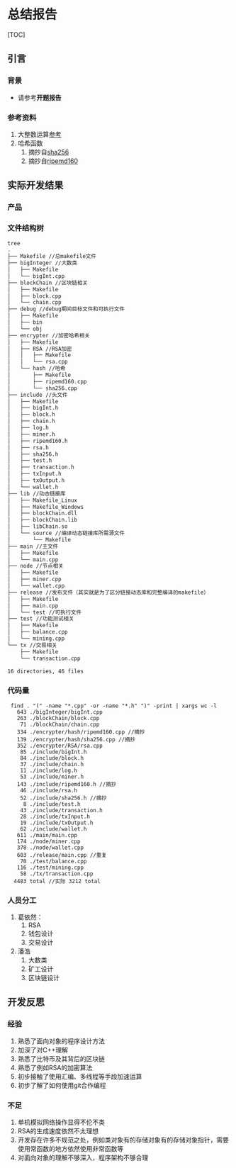 # 总结报告



[TOC]



## 引言



### 背景



- 请参考**开题报告**



### 参考资料



1. 大整数运算[参考](https://github.com/thuliangjz/rsa-DIY)
2. 哈希函数
   1. 摘抄自[sha256](http://www.zedwood.com/article/cpp-sha256-function)
   2. 摘抄自[ripemd160](https://homes.esat.kuleuven.be/~bosselae/ripemd160/)



## 实际开发结果



### 产品



### 文件结构树



```bash
tree
.
├── Makefile //总makefile文件
├── bigInteger //大数类
│   ├── Makefile
│   └── bigInt.cpp
├── blockChain //区块链相关
│   ├── Makefile
│   ├── block.cpp
│   └── chain.cpp
├── debug //debug期间目标文件和可执行文件
│   ├── Makefile
│   ├── bin
│   └── obj
├── encrypter //加密哈希相关
│   ├── Makefile
│   ├── RSA //RSA加密
│   │   ├── Makefile
│   │   └── rsa.cpp
│   └── hash //哈希
│       ├── Makefile
│       ├── ripemd160.cpp
│       └── sha256.cpp
├── include //头文件
│   ├── Makefile
│   ├── bigInt.h
│   ├── block.h
│   ├── chain.h
│   ├── log.h
│   ├── miner.h
│   ├── ripemd160.h
│   ├── rsa.h
│   ├── sha256.h
│   ├── test.h
│   ├── transaction.h
│   ├── txInput.h
│   ├── txOutput.h
│   └── wallet.h
├── lib //动态链接库
│   ├── Makefile_Linux
│   ├── Makefile_Windows
│   ├── blockChain.dll
│   ├── blockChain.lib
│   ├── libChain.so
│   └── source //编译动态链接库所需源文件
│       └── Makefile
├── main //主文件
│   ├── Makefile
│   └── main.cpp
├── node //节点相关
│   ├── Makefile
│   ├── miner.cpp
│   └── wallet.cpp
├── release //发布文件（其实就是为了区分链接动态库和完整编译的makefile）
│   ├── Makefile
│   ├── main.cpp
│   └── test //可执行文件
├── test //功能测试相关
│   ├── Makefile
│   ├── balance.cpp
│   └── mining.cpp
└── tx //交易相关
    ├── Makefile
    └── transaction.cpp

16 directories, 46 files
```



### 代码量



```
 find . "(" -name "*.cpp" -or -name "*.h" ")" -print | xargs wc -l
   643 ./bigInteger/bigInt.cpp
   263 ./blockChain/block.cpp
    71 ./blockChain/chain.cpp
   334 ./encrypter/hash/ripemd160.cpp //摘抄
   139 ./encrypter/hash/sha256.cpp //摘抄
   352 ./encrypter/RSA/rsa.cpp
    85 ./include/bigInt.h
    84 ./include/block.h
    37 ./include/chain.h
    11 ./include/log.h
    53 ./include/miner.h
   143 ./include/ripemd160.h //摘抄
    46 ./include/rsa.h
    52 ./include/sha256.h //摘抄
     8 ./include/test.h
    43 ./include/transaction.h
    28 ./include/txInput.h
    19 ./include/txOutput.h
    62 ./include/wallet.h
   611 ./main/main.cpp
   174 ./node/miner.cpp
   378 ./node/wallet.cpp
   603 ./release/main.cpp //重复
    70 ./test/balance.cpp
   116 ./test/mining.cpp
    58 ./tx/transaction.cpp
  4483 total //实际 3212 total
```



### 人员分工



1. 葛依然：
   1. RSA
   2. 钱包设计
   3. 交易设计
2. 潘浩
   1. 大数类
   2. 矿工设计
   3. 区块链设计



## 开发反思



### 经验



1. 熟悉了面向对象的程序设计方法
2. 加深了对C++理解
3. 熟悉了比特币及其背后的区块链
4. 熟悉了例如RSA的加密算法
5. 初步接触了使用汇编、多线程等手段加速运算
6. 初步了解了如何使用git合作编程



### 不足



1. 单机模拟网络操作显得不伦不类
2. RSA的生成速度依然不太理想
3. 开发存在许多不规范之处，例如类对象有的存储对象有的存储对象指针，需要使用常函数的地方依然使用非常函数等
4. 对面向对象的理解不够深入，程序架构不够合理